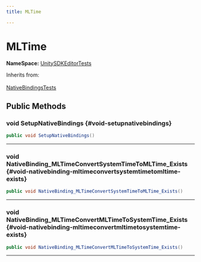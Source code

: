 ```yaml
---
title: MLTime

---
```


# MLTime



**NameSpace:** 
[UnitySDKEditorTests](/unity-api/api/UnitySDKEditorTests/UnitySDKEditorTests.md) 





Inherits from: <br></br>[NativeBindingsTests](/unity-api/api/UnitySDKEditorTests/UnitySDKEditorTests.NativeBindingsTests.md)




## Public Methods

### void SetupNativeBindings {#void-setupnativebindings}

```csharp
public void SetupNativeBindings()
```






-----------

### void NativeBinding_MLTimeConvertSystemTimeToMLTime_Exists {#void-nativebinding-mltimeconvertsystemtimetomltime-exists}

```csharp
public void NativeBinding_MLTimeConvertSystemTimeToMLTime_Exists()
```






-----------

### void NativeBinding_MLTimeConvertMLTimeToSystemTime_Exists {#void-nativebinding-mltimeconvertmltimetosystemtime-exists}

```csharp
public void NativeBinding_MLTimeConvertMLTimeToSystemTime_Exists()
```






-----------


